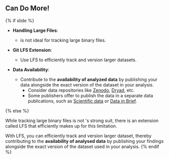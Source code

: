 ## <i class="fab fa-git"></i> Can Do More!
{% if slide %}
- **Handling Large Files**: 
  - <i class="fab fa-git"></i> is not ideal for tracking large binary files.

- **Git LFS Extension**: 
  - Use <i class="fab fa-git"></i> LFS to efficiently track and version larger datasets.

- **Data Availability**: 
  - Contribute to the **availability of analyzed data** by publishing your data alongside the exact version of the dataset in your analysis.
    - Consider data repositories like [Zenodo](https://zenodo.org/), [Dryad](https://datadryad.org/), etc.
    - Some publishers offer to publish the data in a separate data publications, such as [Scientific data](https://www.nature.com/sdata/) or [Data in Brief](https://www.sciencedirect.com/journal/data-in-brief).

{% else %}

While tracking large binary files is not <i class="fab fa-git"></i>'s strong suit, there is an extension called <i class="fab fa-git"></i> LFS that efficiently makes up for this limitation.

With <i class="fab fa-git"></i> LFS, you can efficiently track and version larger dataset, thereby contributing to the **availability of analysed data** by publishing your findings alongside the exact version of the dataset used in your analysis.
{% endif %}
